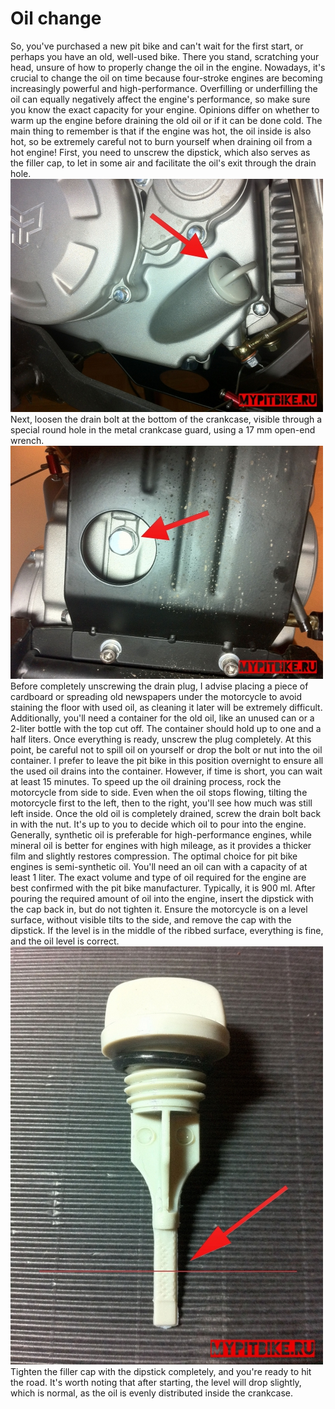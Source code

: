 # Oil change

So, you've purchased a new pit bike and can't wait for the first start, or perhaps you have an old, well-used bike. There you stand, scratching your head, unsure of how to properly change the oil in the engine. Nowadays, it's crucial to change the oil on time because four-stroke engines are becoming increasingly powerful and high-performance. Overfilling or underfilling the oil can equally negatively affect the engine's performance, so make sure you know the exact capacity for your engine. Opinions differ on whether to warm up the engine before draining the old oil or if it can be done cold. The main thing to remember is that if the engine was hot, the oil inside is also hot, so be extremely careful not to burn yourself when draining oil from a hot engine! First, you need to unscrew the dipstick, which also serves as the filler cap, to let in some air and facilitate the oil's exit through the drain hole. ![filler cap](../../static/img/6e589f.jpg "filler cap") Next, loosen the drain bolt at the bottom of the crankcase, visible through a special round hole in the metal crankcase guard, using a 17 mm open-end wrench. ![drain bolt](../../static/img/9a4d8d.jpg "drain bolt") Before completely unscrewing the drain plug, I advise placing a piece of cardboard or spreading old newspapers under the motorcycle to avoid staining the floor with used oil, as cleaning it later will be extremely difficult. Additionally, you'll need a container for the old oil, like an unused can or a 2-liter bottle with the top cut off. The container should hold up to one and a half liters. Once everything is ready, unscrew the plug completely. At this point, be careful not to spill oil on yourself or drop the bolt or nut into the oil container. I prefer to leave the pit bike in this position overnight to ensure all the used oil drains into the container. However, if time is short, you can wait at least 15 minutes. To speed up the oil draining process, rock the motorcycle from side to side. Even when the oil stops flowing, tilting the motorcycle first to the left, then to the right, you'll see how much was still left inside. Once the old oil is completely drained, screw the drain bolt back in with the nut. It's up to you to decide which oil to pour into the engine. Generally, synthetic oil is preferable for high-performance engines, while mineral oil is better for engines with high mileage, as it provides a thicker film and slightly restores compression. The optimal choice for pit bike engines is semi-synthetic oil. You'll need an oil can with a capacity of at least 1 liter. The exact volume and type of oil required for the engine are best confirmed with the pit bike manufacturer. Typically, it is 900 ml. After pouring the required amount of oil into the engine, insert the dipstick with the cap back in, but do not tighten it. Ensure the motorcycle is on a level surface, without visible tilts to the side, and remove the cap with the dipstick. If the level is in the middle of the ribbed surface, everything is fine, and the oil level is correct. ![dipstick cap](../../static/img/15d7a3.jpg "dipstick cap") Tighten the filler cap with the dipstick completely, and you're ready to hit the road. It's worth noting that after starting, the level will drop slightly, which is normal, as the oil is evenly distributed inside the crankcase.
